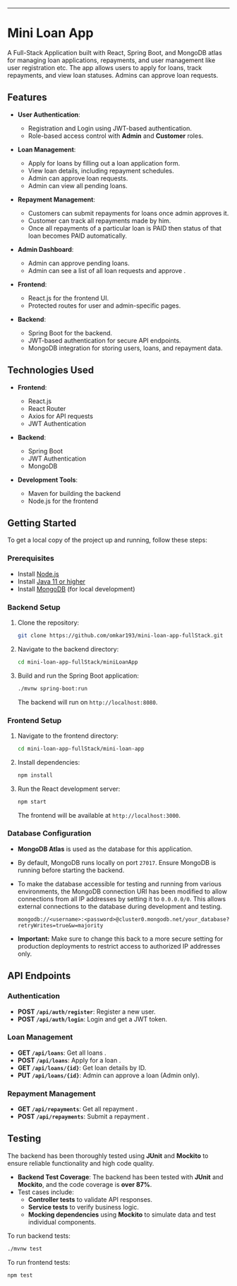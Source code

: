 ---

# Mini Loan App

A Full-Stack Application built with React, Spring Boot, and MongoDB atlas for managing loan applications, repayments, and user management like user registration etc. The app allows users to apply for loans, track repayments, and view loan statuses. Admins can approve loan requests.

## Features

- **User Authentication**:
  - Registration and Login using JWT-based authentication.
  - Role-based access control with **Admin** and **Customer** roles.
  
- **Loan Management**:
  - Apply for loans by filling out a loan application form.
  - View loan details, including repayment schedules.
  - Admin can approve loan requests.
  - Admin can view all pending loans.
  
- **Repayment Management**:
  - Customers can submit repayments for loans once admin approves it.
  - Customer can track all repayments made by him.
  - Once all repayments of a particular loan is PAID then status of that loan becomes PAID automatically.
  
- **Admin Dashboard**:
  - Admin can approve pending loans.
  - Admin can see a list of all loan requests and approve .
  
- **Frontend**:
  - React.js for the frontend UI.
  - Protected routes for user and admin-specific pages.

- **Backend**:
  - Spring Boot for the backend.
  - JWT-based authentication for secure API endpoints.
  - MongoDB integration for storing users, loans, and repayment data.

## Technologies Used

- **Frontend**:
  - React.js
  - React Router
  - Axios for API requests
  - JWT Authentication
  
- **Backend**:
  - Spring Boot
  - JWT Authentication
  - MongoDB
  
- **Development Tools**:
  - Maven for building the backend
  - Node.js for the frontend
  
## Getting Started

To get a local copy of the project up and running, follow these steps:

### Prerequisites

- Install [Node.js](https://nodejs.org/)
- Install [Java 11 or higher](https://adoptopenjdk.net/)
- Install [MongoDB](https://www.mongodb.com/try/download/community) (for local development)
  
### Backend Setup

1. Clone the repository:
   ```bash
   git clone https://github.com/omkar193/mini-loan-app-fullStack.git
   ```
   
2. Navigate to the backend directory:
   ```bash
   cd mini-loan-app-fullStack/miniLoanApp
   ```
   
3. Build and run the Spring Boot application:
   ```bash
   ./mvnw spring-boot:run
   ```

   The backend will run on `http://localhost:8080`.

### Frontend Setup

1. Navigate to the frontend directory:
   ```bash
   cd mini-loan-app-fullStack/mini-loan-app
   ```
   
2. Install dependencies:
   ```bash
   npm install
   ```

3. Run the React development server:
   ```bash
   npm start
   ```

   The frontend will be available at `http://localhost:3000`.

### Database Configuration

- **MongoDB Atlas** is used as the database for this application.
- By default, MongoDB runs locally on port `27017`. Ensure MongoDB is running before starting the backend.
- To make the database accessible for testing and running from various environments, the MongoDB connection URI has been modified to allow connections from all IP addresses by setting it to `0.0.0.0/0`. This allows external connections to the database during development and testing.

    ```plaintext
    mongodb://<username>:<password>@cluster0.mongodb.net/your_database?retryWrites=true&w=majority
    ```

- **Important:** Make sure to change this back to a more secure setting for production deployments to restrict access to authorized IP addresses only.


## API Endpoints

### Authentication

- **POST `/api/auth/register`**: Register a new user.
- **POST `/api/auth/login`**: Login and get a JWT token.

### Loan Management

- **GET `/api/loans`**: Get all loans .
- **POST `/api/loans`**: Apply for a loan .
- **GET `/api/loans/{id}`**: Get loan details by ID.
- **PUT `/api/loans/{id}`**: Admin can approve a loan (Admin only).

### Repayment Management

- **GET `/api/repayments`**: Get all repayment .
- **POST `/api/repayments`**: Submit a repayment .

## Testing

The backend has been thoroughly tested using **JUnit** and **Mockito** to ensure reliable functionality and high code quality.

- **Backend Test Coverage**: The backend has been tested with **JUnit** and **Mockito**, and the code coverage is **over 87%**.
- Test cases include:
  - **Controller tests** to validate API responses.
  - **Service tests** to verify business logic.
  - **Mocking dependencies** using **Mockito** to simulate data and test individual components.

To run backend tests:

```bash
./mvnw test
```

To run frontend tests:

```bash
npm test
```
